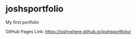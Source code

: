 # joshsportfolio
My first portfolio





































GitHub Pages Link: https://joshyshere.github.io/joshsportfolio/